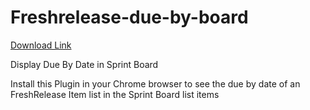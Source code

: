 # Freshrelease-due-by-board

[Download Link](https://github.com/prabakaranfresh/Freshrelease-due-by-board/archive/master.zip)

Display Due By Date in Sprint Board

Install this Plugin in your Chrome browser to see the due by date of an FreshRelease Item list in the Sprint Board list items
